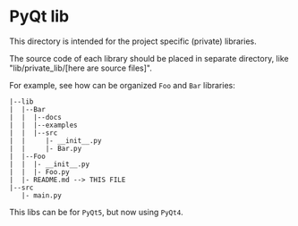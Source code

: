 # PyQt lib

This directory is intended for the project specific (private) libraries.

The source code of each library should be placed in separate directory, like
"lib/private_lib/[here are source files]".

For example, see how can be organized `Foo` and `Bar` libraries:

```
|--lib
|  |--Bar
|  |  |--docs
|  |  |--examples
|  |  |--src
|  |     |- __init__.py
|  |     |- Bar.py
|  |--Foo
|  |  |- __init__.py
|  |  |- Foo.py
|  |- README.md --> THIS FILE
|--src
   |- main.py
```


This libs can be for `PyQt5`, but now using `PyQt4`.
